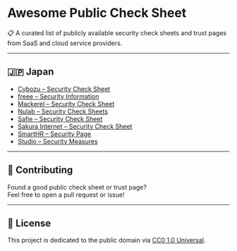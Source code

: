 # Awesome Public Check Sheet

📋 A curated list of publicly available security check sheets and trust pages from SaaS and cloud service providers.

---

## 🇯🇵 Japan

- [Cybozu – Security Check Sheet](https://www.cybozu.com/jp/support/?_gl=1*19ecqcm*_gcl_au*NDM2MDYwMTEuMTc1MTQ2MzQ4Ng..*_ga*MTcwODY4NDkyOC4xNzUxNDYzNDg2*_ga_T5K95WXL54*czE3NTE0NjM0ODYkbzEkZzAkdDE3NTE0NjM0ODYkajYwJGwwJGgw#security_check_sheet)
- [freee – Security Information](https://www.freee.co.jp/security/)
- [Mackerel – Security Check Sheet](https://ja.mackerel.io/security-checksheet)
- [Nulab – Security Check Sheets](https://nulab.com/ja/security-checksheet/)
- [Safie – Security Check Sheet](https://support.safie.link/hc/ja/articles/4595555276953-%E3%82%BB%E3%82%AD%E3%83%A5%E3%83%AA%E3%83%86%E3%82%A3%E3%83%81%E3%82%A7%E3%83%83%E3%82%AF%E3%82%B7%E3%83%BC%E3%83%88)
- [Sakura Internet – Security Check Sheet](https://www.sakura.ad.jp/corporate/security/checksheet/)
- [SmartHR – Security Page](https://smarthr.jp/about/security/)
- [Studio – Security Measures](https://help.studio.design/ja/articles/4682161-studio%E3%81%AE%E3%82%BB%E3%82%AD%E3%83%A5%E3%83%AA%E3%83%86%E3%82%A3%E5%AF%BE%E7%AD%96)

---

## 🤝 Contributing

Found a good public check sheet or trust page?  
Feel free to open a pull request or issue!

---

## 🪪 License

This project is dedicated to the public domain via [CC0 1.0 Universal](https://creativecommons.org/publicdomain/zero/1.0/).
